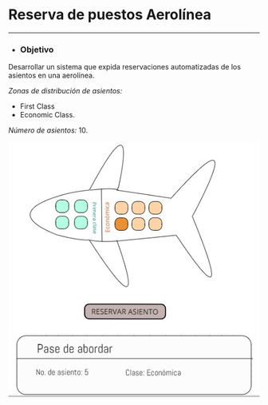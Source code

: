 # **Reserva de puestos Aerolínea**
------

- ### **Objetivo**

Desarrollar un sistema que expida reservaciones automatizadas de los asientos en una aerolínea.

*Zonas de distribución de asientos:* 
- First Class
- Economic Class.

*Número de asientos:* 10.

![plane](assets/images/plane.png)
